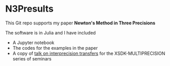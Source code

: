 # N3Presults
This Git repo supports my paper __Newton's Method in Three Precisions__

The software is in Julia and I have included 
  - A Jupyter notebook
  - The codes for the examples in the paper
  - A copy of [talk on interprecision transfers](MPArrays_XSDK-MULTIPRECISION_June_15.pdf) for the XSDK-MULTIPRECISION series of seminars

